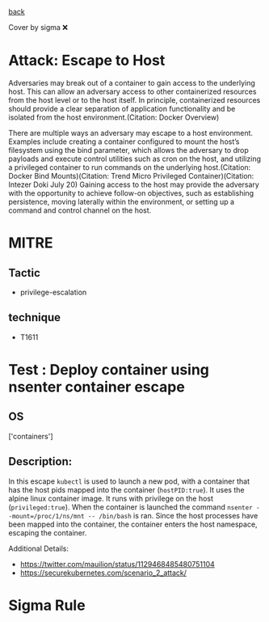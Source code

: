 [back](../index.md)

Cover by sigma :x: 

# Attack: Escape to Host

 Adversaries may break out of a container to gain access to the underlying host. This can allow an adversary access to other containerized resources from the host level or to the host itself. In principle, containerized resources should provide a clear separation of application functionality and be isolated from the host environment.(Citation: Docker Overview)

There are multiple ways an adversary may escape to a host environment. Examples include creating a container configured to mount the host’s filesystem using the bind parameter, which allows the adversary to drop payloads and execute control utilities such as cron on the host, and utilizing a privileged container to run commands on the underlying host.(Citation: Docker Bind Mounts)(Citation: Trend Micro Privileged Container)(Citation: Intezer Doki July 20) Gaining access to the host may provide the adversary with the opportunity to achieve follow-on objectives, such as establishing persistence, moving laterally within the environment, or setting up a command and control channel on the host.

# MITRE
## Tactic
  - privilege-escalation

## technique
  - T1611

# Test : Deploy container using nsenter container escape

## OS

 ['containers']

## Description:

 In this escape `kubectl` is used to launch a new pod, with a container that has the host pids mapped into the container (`hostPID:true`). It uses the alpine linux container image. It runs with privilege on the host (`privileged:true`). When the container is launched the command `nsenter --mount=/proc/1/ns/mnt -- /bin/bash` is ran. Since the host processes have been mapped into the container, the container enters the host namespace, escaping the container.

Additional Details:
- https://twitter.com/mauilion/status/1129468485480751104
- https://securekubernetes.com/scenario_2_attack/


# Sigma Rule
